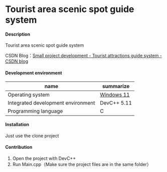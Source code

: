 # Tourist area scenic spot guide system

#### Description

Tourist area scenic spot guide system

CSDN Blog：[Small project development - Tourist attractions guide system -CSDN blog](https://blog.csdn.net/qq_63512036/article/details/137655019?spm=1001.2014.3001.5502)

#### Development environment

| name                               | summarize                                                    |
| ---------------------------------- | ------------------------------------------------------------ |
| Operating system                   | [Windows 11](https://www.microsoft.com/zh-cn/software-download/windows11) |
| Integrated development environment | DevC++ 5.11                                                  |
| Programming language               | C                                                            |

#### Installation

Just use the clone project

#### Contribution

1.  Open the project with DevC++
2.  Run Main.cpp（Make sure the project files are in the same folder）